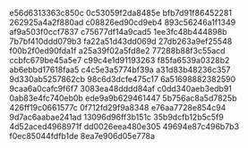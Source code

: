 e56d6313363c850c
0c53059f2da8485e
bfb7d91f86452281
262925a4a2f880ad
c08826ed90cd9eb4
893c56246a1f1349
af9a503f0ccf7837
c75677df14a9cad5
1ee3fc48b444898b
7b7bf410ddd079b3
fa22a51d43dd069d
27db263a9ef25548
f00b2f0ed90fda1f
a25a39f02a5fd8e2
77288b88f3c55acd
ccbfc679be45a5e7
c99c4e1d91193263
f85fa6539a0328b2
ab6ebbd17618faa5
c4c5e3a5774bf39a
a31d83b48236c357
9d330ab5257862cb
98c6d3dcfe475c17
6a51698882382590
9caa6a0cafc9f6f7
3083ea48dddd84af
c0dd340aeb3edb91
0ab83e4fc740eb0b
ede9a9b629461447
5b756ac8a5d7825b
426ff19c0661577c
0f712fd29f9a8348
e76aa7728e854c94
9d7ac6aabae241ad
13096d96ff3b151c
35b9dcfb12b5c5f9
4d52aced4968971f
dd0026eea480e305
49694e87c496b7b3
f0ec85044fdfb1de
8ea7e906d05e778a
